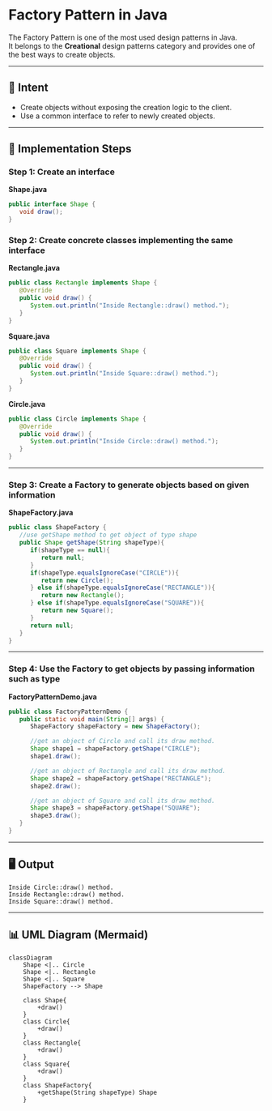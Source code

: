 
# Factory Pattern in Java

The Factory Pattern is one of the most used design patterns in Java.  
It belongs to the **Creational** design patterns category and provides one of the best ways to create objects.

---

## 📖 Intent
- Create objects without exposing the creation logic to the client.
- Use a common interface to refer to newly created objects.

---

## 📂 Implementation Steps

### Step 1: Create an interface
**Shape.java**
```java
public interface Shape {
   void draw();
}
```

### Step 2: Create concrete classes implementing the same interface
**Rectangle.java**
```java
public class Rectangle implements Shape {
   @Override
   public void draw() {
      System.out.println("Inside Rectangle::draw() method.");
   }
}
```

**Square.java**
```java
public class Square implements Shape {
   @Override
   public void draw() {
      System.out.println("Inside Square::draw() method.");
   }
}
```

**Circle.java**
```java
public class Circle implements Shape {
   @Override
   public void draw() {
      System.out.println("Inside Circle::draw() method.");
   }
}
```

---

### Step 3: Create a Factory to generate objects based on given information
**ShapeFactory.java**
```java
public class ShapeFactory {
   //use getShape method to get object of type shape 
   public Shape getShape(String shapeType){
      if(shapeType == null){
         return null;
      }		
      if(shapeType.equalsIgnoreCase("CIRCLE")){
         return new Circle();
      } else if(shapeType.equalsIgnoreCase("RECTANGLE")){
         return new Rectangle();
      } else if(shapeType.equalsIgnoreCase("SQUARE")){
         return new Square();
      }
      return null;
   }
}
```

---

### Step 4: Use the Factory to get objects by passing information such as type
**FactoryPatternDemo.java**
```java
public class FactoryPatternDemo {
   public static void main(String[] args) {
      ShapeFactory shapeFactory = new ShapeFactory();

      //get an object of Circle and call its draw method.
      Shape shape1 = shapeFactory.getShape("CIRCLE");
      shape1.draw();

      //get an object of Rectangle and call its draw method.
      Shape shape2 = shapeFactory.getShape("RECTANGLE");
      shape2.draw();

      //get an object of Square and call its draw method.
      Shape shape3 = shapeFactory.getShape("SQUARE");
      shape3.draw();
   }
}
```

---

## 🖥️ Output
```
Inside Circle::draw() method.
Inside Rectangle::draw() method.
Inside Square::draw() method.
```

---

## 📊 UML Diagram (Mermaid)
```mermaid
classDiagram
    Shape <|.. Circle
    Shape <|.. Rectangle
    Shape <|.. Square
    ShapeFactory --> Shape

    class Shape{
        +draw()
    }
    class Circle{
        +draw()
    }
    class Rectangle{
        +draw()
    }
    class Square{
        +draw()
    }
    class ShapeFactory{
        +getShape(String shapeType) Shape
    }
```
